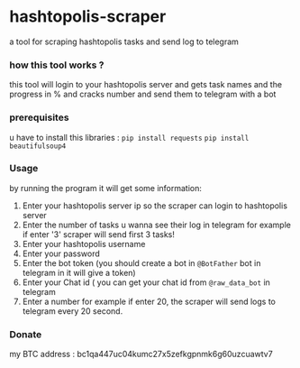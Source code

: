 # hashtopolis-scraper
a tool for scraping hashtopolis tasks and send log to telegram


### how this tool works ?
this tool will login to your hashtopolis server and gets task names and the progress in % and cracks number and send them to telegram with a bot

### prerequisites
u have to install this libraries :
`pip install requests`
`pip install beautifulsoup4`

### Usage
by running the program it will get some information:
1. Enter your hashtopolis server ip so the scraper can login to hashtopolis server
2. Enter the number of tasks u wanna see their log in telegram for example if enter '3' scraper will send first 3 tasks!
3. Enter your hashtopolis username
4. Enter your password
5. Enter the bot token (you should create a bot in `@BotFather` bot in telegram in it will give a token)
6. Enter your Chat id ( you can get your chat id from `@raw_data_bot` in telegram
7. Enter a number for example if enter 20, the scraper will send logs to telegram every 20 second.


### Donate
my BTC address : bc1qa447uc04kumc27x5zefkgpnmk6g60uzcuawtv7
